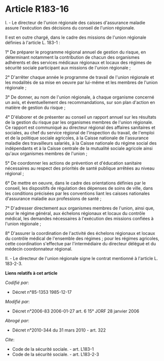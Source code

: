 # Article R183-16

I. - Le directeur de l'union régionale des caisses d'assurance maladie assure l'exécution des décisions du conseil de l'union
régionale.

Il est en outre chargé, dans le cadre des missions de l'union régionale définies à l'article L. 183-1 :

1° De préparer le programme régional annuel de gestion du risque, en déterminant notamment la contribution de chacun des
organismes adhérents et des services médicaux régionaux et locaux des régimes de sécurité sociale participant aux missions de
l'union régionale ;

2° D'arrêter chaque année le programme de travail de l'union régionale et les modalités de sa mise en oeuvre par lui-même et
les membres de l'union régionale ;

3° De donner, au nom de l'union régionale, à chaque organisme concerné un avis, et éventuellement des recommandations, sur
son plan d'action en matière de gestion du risque ;

4° D'élaborer et de présenter au conseil un rapport annuel sur les résultats de la gestion du risque par les organismes
membres de l'union régionale. Ce rapport est communiqué au directeur régional des affaires sanitaires et sociales, au chef du
service régional de l'inspection du travail, de l'emploi et de la politique sociale agricoles, à la Caisse nationale de
l'assurance maladie des travailleurs salariés, à la Caisse nationale du régime social des indépendants et à la Caisse
centrale de la mutualité sociale agricole ainsi qu'aux organismes membres de l'union ;

5° De coordonner les actions de prévention et d'éducation sanitaire nécessaires au respect des priorités de santé publique
arrêtées au niveau régional ;

6° De mettre en oeuvre, dans le cadre des orientations définies par le conseil, les dispositifs de régulation des dépenses de
soins de ville, dans les conditions précisées par les conventions liant les caisses nationales d'assurance maladie aux
professions de santé ;

7° D'adresser directement aux organismes membres de l'union, ainsi que, pour le régime général, aux échelons régionaux et
locaux du contrôle médical, les demandes nécessaires à l'exécution des missions confiées à l'union régionale ;

8° D'assurer la coordination de l'activité des échelons régionaux et locaux du contrôle médical de l'ensemble des régimes ;
pour les régimes agricoles, cette coordination s'effectue par l'intermédiaire du directeur délégué et du médecin
coordonnateur régional.

II. - Le directeur de l'union régionale signe le contrat mentionné à l'article L. 183-2-3.

**Liens relatifs à cet article**

_Codifié par_:

  - Décret n°85-1353 1985-12-17

_Modifié par_:

  - Décret n°2006-83 2006-01-27 art. 6 15° JORF 28 janvier 2006

_Abrogé par_:

  - Décret n°2010-344 du 31 mars 2010 - art. 322

_Cite_:

  - Code de la sécurité sociale. - art. L183-1
  - Code de la sécurité sociale. - art. L183-2-3
